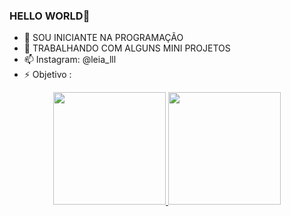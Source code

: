 ### HELLO WORLD👋

- 🌱 SOU INICIANTE NA PROGRAMAÇÃO
- 🔭 TRABALHANDO COM ALGUNS MINI PROJETOS 
- 📫 Instagram: @leia_lll 
- ⚡ Objetivo :

<div align="center">
<div align="center">
  <a href="https://github.com/leiaferreira">
  <img height="180em" src="https://github-readme-stats.vercel.app/api?username=leiaferreira&show_icons=true&theme=dracula&include_all_commits=true&count_private=true"/>
  <img height="180em" src="https://github-readme-stats.vercel.app/api/top-langs/?username=leiaferreira&layout=compact&langs_count=7&theme=dracula"/>
</div>
          
  
